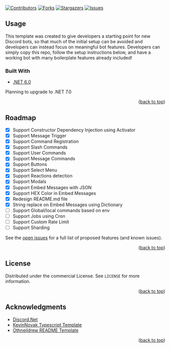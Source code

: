 <div id="top"></div>

[![Contributors][contributors-shield]][contributors-url]
[![Forks][forks-shield]][forks-url]
[![Stargazers][stars-shield]][stars-url]
[![Issues][issues-shield]][issues-url]
<br />
## Usage

This template was created to give developers a starting point for new Discord bots, so that much of the initial setup can be avoided and developers can instead focus on meaningful bot features. Developers can simply copy this repo, follow the setup instructions below, and have a working bot with many boilerplate features already included!

### Built With

* [.NET 6.0](https://dotnet.microsoft.com/en-us/) 

Planning to upgrade to .NET 7.0

<p align="right">(<a href="#top">back to top</a>)</p>

## Roadmap

- [x] Support Constructor Dependency Injection using Activator
- [x] Support Message Trigger
- [x] Support Command Registration
- [x] Support Slash Commands
- [x] Support User Commands
- [x] Support Message Commands
- [x] Support Buttons
- [x] Support Select Menu
- [x] Support Reactions detection
- [x] Support Modals
- [x] Support Embed Messages with JSON
- [x] Support HEX Color in Embed Messages
- [x] Redesign README.md file
- [x] String replace on Embed Messages using Dictionary
- [ ] Support Global/local commands based on env 
- [ ] Support Jobs using Cron
- [ ] Support Custom Rate Limit
- [ ] Support Sharding

See the [open issues](https://github.com/oniknoor97/Discord-Bot-DotNet-Template/issues) for a full list of proposed features (and known issues).

<p align="right">(<a href="#top">back to top</a>)</p>

<!-- LICENSE -->
## License

Distributed under the commercial License. See `LICENSE` for more information.

<p align="right">(<a href="#top">back to top</a>)</p>

## Acknowledgments

* [Discord.Net](https://github.com/discord-net/Discord.Net)
* [KevinNovak Typescript Template](https://github.com/KevinNovak/Discord-Bot-TypeScript-Template)
* [Othneildrew README Template](https://github.com/othneildrew/Best-README-Template)

<p align="right">(<a href="#top">back to top</a>)</p>

[contributors-shield]: https://img.shields.io/github/contributors/oniknoor97/Discord-Bot-DotNet-Template.svg?style=for-the-badge
[contributors-url]: https://github.com/oniknoor97/Discord-Bot-DotNet-Template/graphs/contributors
[forks-shield]: https://img.shields.io/github/forks/oniknoor97/Discord-Bot-DotNet-Template.svg?style=for-the-badge
[forks-url]: https://github.com/oniknoor97/Discord-Bot-DotNet-Template/network/members
[stars-shield]: https://img.shields.io/github/stars/oniknoor97/Discord-Bot-DotNet-Template?style=for-the-badge
[stars-url]: https://github.com/oniknoor97/Discord-Bot-DotNet-Template/stargazers
[issues-shield]: https://img.shields.io/github/issues/oniknoor97/Discord-Bot-DotNet-Template.svg?style=for-the-badge
[issues-url]: https://github.com/oniknoor97/Discord-Bot-DotNet-Template/issues
[license-shield]: https://img.shields.io/github/license/oniknoor97/Discord-Bot-DotNet-Template.svg?style=for-the-badge
[license-url]: https://github.com/oniknoor97/Discord-Bot-DotNet-Template/blob/master/LICENSE.txt
[linkedin-shield]: https://img.shields.io/badge/-LinkedIn-black.svg?style=for-the-badge&logo=linkedin&colorB=555
[linkedin-url]: https://linkedin.com/in/othneildrew
[product-screenshot]: images/screenshot.png